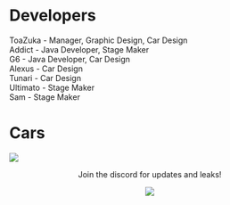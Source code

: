 

# Developers

ToaZuka - Manager, Graphic Design, Car Design\
Addict - Java Developer, Stage Maker\
G6 - Java Developer, Car Design\
Alexus - Car Design\
Tunari - Car Design\
Ultimato - Stage Maker\
Sam - Stage Maker


# Cars
 
<img src="https://i.imgur.com/RjGFIkw.png"/>



<p align="center">
  Join the discord for updates and leaks!
</p>

<p align="center">
 <a href="https://discord.gg/vSJ4XV2Nxd" target"blank_"><img src="https://img.shields.io/discord/815419423564759040?color=%237289da&label=Invite&logo=discord&logoColor=%237289da&style=flat-square"></a>
  
